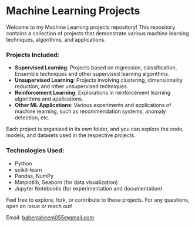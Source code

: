 # Machine Learning Projects

Welcome to my Machine Learning projects repository! This repository contains a collection of projects that demonstrate various machine learning techniques, algorithms, and applications.

### Projects Included:
- **Supervised Learning**: Projects based on regression, classification, Ensemble techniques and other supervised learning algorithms.
- **Unsupervised Learning**: Projects involving clustering, dimensionality reduction, and other unsupervised techniques.
- **Reinforcement Learning**: Explorations in reinforcement learning algorithms and applications.
- **Other ML Applications**: Various experiments and applications of machine learning, such as recommendation systems, anomaly detection, etc.

Each project is organized in its own folder, and you can explore the code, models, and datasets used in the respective projects.

### Technologies Used:
- Python
- scikit-learn
- Pandas, NumPy
- Matplotlib, Seaborn (for data visualization)
- Jupyter Notebooks (for experimentation and documentation)

Feel free to explore, fork, or contribute to these projects. For any questions, open an issue or reach out!

Email: baberraheem055@gmail.com
